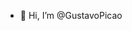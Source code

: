 - 👋 Hi, I’m @GustavoPicao

<!---
GustavoPicao/GustavoPicao is a ✨ special ✨ repository because its `README.md` (this file) appears on your GitHub profile.
You can click the Preview link to take a look at your changes.
--->
